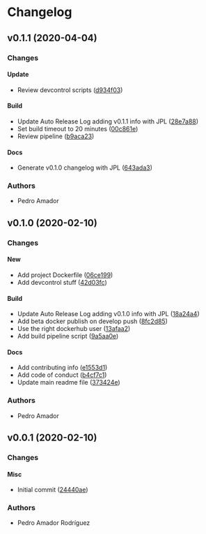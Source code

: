 # Changelog

## v0.1.1 (2020-04-04)

### Changes

#### Update

* Review devcontrol scripts ([d934f03](https://github.com/teecke/dide-cypress/commit/d934f03))

#### Build

* Update Auto Release Log adding v0.1.1 info with JPL ([28e7a88](https://github.com/teecke/dide-cypress/commit/28e7a88))
* Set build timeout to 20 minutes ([00c861e](https://github.com/teecke/dide-cypress/commit/00c861e))
* Review pipeline ([b9aca23](https://github.com/teecke/dide-cypress/commit/b9aca23))

#### Docs

* Generate v0.1.0 changelog with JPL ([643ada3](https://github.com/teecke/dide-cypress/commit/643ada3))

### Authors

* Pedro Amador

## v0.1.0 (2020-02-10)

### Changes

#### New

* Add project Dockerfile ([06ce199](https://github.com/teecke/dide-cypress/commit/06ce199))
* Add devcontrol stuff ([42d03fc](https://github.com/teecke/dide-cypress/commit/42d03fc))

#### Build

* Update Auto Release Log adding v0.1.0 info with JPL ([18a24a4](https://github.com/teecke/dide-cypress/commit/18a24a4))
* Add beta docker publish on develop push ([8fc2d85](https://github.com/teecke/dide-cypress/commit/8fc2d85))
* Use the right dockerhub user ([13afaa2](https://github.com/teecke/dide-cypress/commit/13afaa2))
* Add build pipeline script ([9a5aa0e](https://github.com/teecke/dide-cypress/commit/9a5aa0e))

#### Docs

* Add contributing info ([e1553d1](https://github.com/teecke/dide-cypress/commit/e1553d1))
* Add code of conduct ([b4cf7c1](https://github.com/teecke/dide-cypress/commit/b4cf7c1))
* Update main readme file ([373424e](https://github.com/teecke/dide-cypress/commit/373424e))

### Authors

* Pedro Amador

## v0.0.1 (2020-02-10)

### Changes

#### Misc

* Initial commit ([24440ae](https://github.com/teecke/dide-cypress/commit/24440ae))

### Authors

* Pedro Amador Rodríguez

